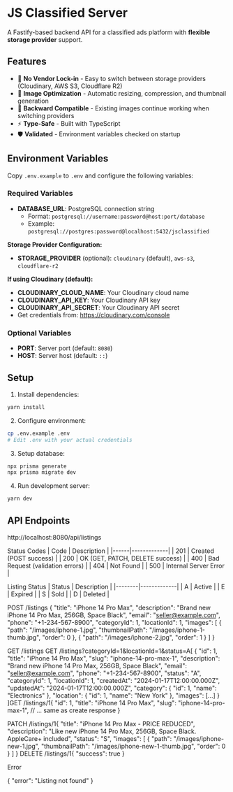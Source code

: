 # JS Classified Server

A Fastify-based backend API for a classified ads platform with **flexible storage provider** support.

## Features

- 🎯 **No Vendor Lock-in** - Easy to switch between storage providers (Cloudinary, AWS S3, Cloudflare R2)
- 📸 **Image Optimization** - Automatic resizing, compression, and thumbnail generation
- 🔄 **Backward Compatible** - Existing images continue working when switching providers
- ⚡ **Type-Safe** - Built with TypeScript
- 🛡️ **Validated** - Environment variables checked on startup

## Environment Variables

Copy `.env.example` to `.env` and configure the following variables:

### Required Variables

- **DATABASE_URL**: PostgreSQL connection string
  - Format: `postgresql://username:password@host:port/database`
  - Example: `postgresql://postgres:password@localhost:5432/jsclassified`

**Storage Provider Configuration:**

- **STORAGE_PROVIDER** (optional): `cloudinary` (default), `aws-s3`, `cloudflare-r2`
  
**If using Cloudinary (default):**
- **CLOUDINARY_CLOUD_NAME**: Your Cloudinary cloud name
- **CLOUDINARY_API_KEY**: Your Cloudinary API key
- **CLOUDINARY_API_SECRET**: Your Cloudinary API secret
- Get credentials from: https://cloudinary.com/console

### Optional Variables

- **PORT**: Server port (default: `8080`)
- **HOST**: Server host (default: `::`)

## Setup

1. Install dependencies:
```bash
yarn install
```

2. Configure environment:
```bash
cp .env.example .env
# Edit .env with your actual credentials
```

3. Setup database:
```bash
npx prisma generate
npx prisma migrate dev
```

4. Run development server:
```bash
yarn dev
```

## API Endpoints

http://localhost:8080/api/listings

Status Codes
| Code | Description | |------|-------------| | 201 | Created (POST success) | | 200 | OK (GET, PATCH, DELETE success) | | 400 | Bad Request (validation errors) | | 404 | Not Found | | 500 | Internal Server Error |

Listing Status
| Status | Description | |--------|-------------| | A | Active | | E | Expired | | S | Sold | | D | Deleted |

POST /listings
{
"title": "iPhone 14 Pro Max",
"description": "Brand new iPhone 14 Pro Max, 256GB, Space Black",
"email": "seller@example.com",
"phone": "+1-234-567-8900",
"categoryId": 1,
"locationId": 1,
"images": [
{
"path": "/images/iphone-1.jpg",
"thumbnailPath": "/images/iphone-1-thumb.jpg",
"order": 0
},
{
"path": "/images/iphone-2.jpg",
"order": 1
}
]
}

GET /listings
GET /listings?categoryId=1&locationId=1&status=A[
{
"id": 1,
"title": "iPhone 14 Pro Max",
"slug": "iphone-14-pro-max-1",
"description": "Brand new iPhone 14 Pro Max, 256GB, Space Black",
"email": "seller@example.com",
"phone": "+1-234-567-8900",
"status": "A",
"categoryId": 1,
"locationId": 1,
"createdAt": "2024-01-17T12:00:00.000Z",
"updatedAt": "2024-01-17T12:00:00.000Z",
"category": {
"id": 1,
"name": "Electronics"
},
"location": {
"id": 1,
"name": "New York"
},
"images": [...]
}
]GET /listings/1{
"id": 1,
"title": "iPhone 14 Pro Max",
"slug": "iphone-14-pro-max-1",
// ... same as create response
}

PATCH /listings/1{
"title": "iPhone 14 Pro Max - PRICE REDUCED",
"description": "Like new iPhone 14 Pro Max, 256GB, Space Black. AppleCare+ included",
"status": "S",
"images": [
{
"path": "/images/iphone-new-1.jpg",
"thumbnailPath": "/images/iphone-new-1-thumb.jpg",
"order": 0
}
]
}
DELETE /listings/1{
"success": true
}

Error

{
"error": "Listing not found"
}
